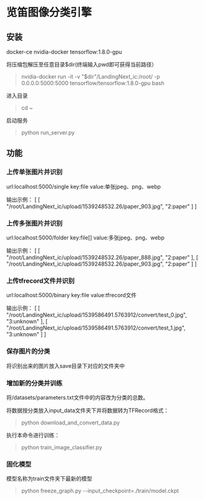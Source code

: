 # 览笛图像分类引擎

## 安装

docker-ce
nvidia-docker
tensorflow:1.8.0-gpu


将压缩包解压至任意目录$dir(终端输入pwd即可获得当前路径）
>nvidia-docker run -it -v "$dir"/LandingNext_ic:/root/ -p 0.0.0.0:5000:5000 tensorflow/tensorflow:1.8.0-gpu bash

进入目录
>cd ~

启动服务
>python run_server.py


## 功能

### 上传单张图片并识别
url:localhost:5000/single
key:file
value:单张jpeg、png、webp

输出示例：
[
    [
        "/root/LandingNext_ic/upload/1539248532.26/paper_903.jpg",
        "2:paper"
    ]
]

### 上传多张图片并识别
url:localhost:5000/folder
key:file[]
value:多张jpeg、png、webp

输出示例：
[
    [
        "/root/LandingNext_ic/upload/1539248532.26/paper_888.jpg",
        "2:paper"
    ],
    [
        "/root/LandingNext_ic/upload/1539248532.26/paper_903.jpg",
        "2:paper"
    ]
]

### 上传tfrecord文件并识别
url:localhost:5000/binary
key:file
value:tfrecord文件

输出示例：
[
    [
        "/root/LandingNext_ic/upload/1539586491.5763912/convert/test_0.jpg",
        "3:unknown"
    ],
    [
        "/root/LandingNext_ic/upload/1539586491.5763912/convert/test_1.jpg",
        "3:unknown"
    ]
]

### 保存图片的分类
将识别出来的图片放入save目录下对应的文件夹中

### 增加新的分类并训练
将/datasets/parameters.txt文件中的内容改为分类的总数。

将数据按分类放入input_data文件夹下并将数据转为TFRecord格式：
>python download_and_convert_data.py

执行本命令进行训练：
>python train_image_classifier.py

### 固化模型
模型名称为train文件夹下最新的模型
>python freeze_graph.py --input_checkpoint=./train/model.ckpt
